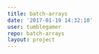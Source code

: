 ```yaml
---
title: batch-arrays
date: '2017-01-19 14:32:10'
user: tumblegamer
repo: batch-arrays
layout: project
---
```

